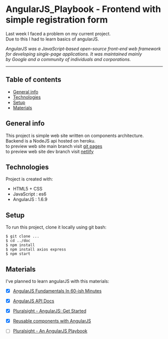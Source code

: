 # AngularJS_Playbook - Frontend with simple registration form #


Last week I faced a problem on my current project.  
Due to this I had to learn basics of angularJS.

*AngularJS was a JavaScript-based open-source front-end web framework  
for developing single-page applications. It was maintained mainly  
by Google and a community of individuals and corporations.*

 - - - -
## Table of contents
* [General info](#general-info)
* [Technologies](#technologies)
* [Setup](#setup)
* [Materials](#materials)

## General info
This project is simple web site written on components architecture.  
Backend is a NodeJS api hosted on heroku.  
to preview web site main branch visit [git pages](https://amaksik.github.io/AngularJS_Playbook/index.html)  
to preview web site dev branch visit [netlify](https://dev-angjsback.netlify.app/)
	
## Technologies
Project is created with:
* HTML5 + CSS
* JavaScript : es6
* AngularJS : 1.6.9
	
## Setup
To run this project, clone it locally using git bash:

```
$ git clone ...
$ cd ../doc
$ npm install
$ npm install axios express
$ npm start
```


## Materials ##
I've planned to learn angularJS with this materials: 

- [x] [AngularJS Fundamentals In 60-ish Minutes](https://www.youtube.com/watch?v=i9MHigUZKEM )
- [x] [AngularJS API Docs](https://docs.angularjs.org/api "AngularJS API Docs")
- [x] [Pluralsight - AngularJS: Get Started](https://www.pluralsight.com/courses/angularjs-get-started "Pluralsight - AngularJS: Get Started")
- [x] [Reusable components with AngularJS](https://www.youtube.com/watch?v=7LXN0MzmDsc "Reusable components with AngularJS")
- [ ] [Pluralsight - An AngularJS Playbook](https://www.pluralsight.com/courses/angularjs-playbook?exp=2 "Pluralsight - An AngularJS Playbook")

